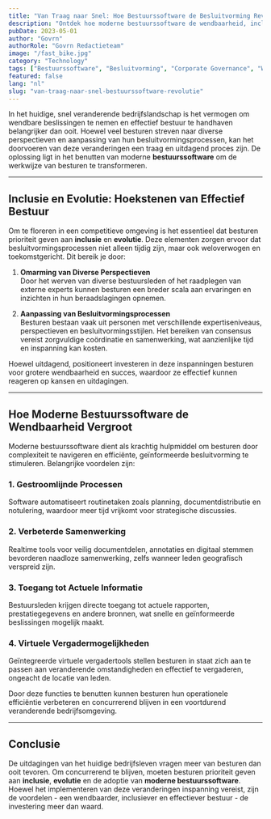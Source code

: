 ```yaml
---
title: "Van Traag naar Snel: Hoe Bestuurssoftware de Besluitvorming Revolutioneert"
description: "Ontdek hoe moderne bestuurssoftware de wendbaarheid, inclusiviteit en efficiëntie van besluitvorming in bestuurskamers verbetert."
pubDate: 2023-05-01
author: "Govrn"
authorRole: "Govrn Redactieteam"
image: "/fast_bike.jpg"
category: "Technology"
tags: ["Bestuurssoftware", "Besluitvorming", "Corporate Governance", "Wendbaarheid"]
featured: false
lang: "nl"
slug: "van-traag-naar-snel-bestuurssoftware-revolutie"
---
```

In het huidige, snel veranderende bedrijfslandschap is het vermogen om wendbare beslissingen te nemen en effectief bestuur te handhaven belangrijker dan ooit. Hoewel veel besturen streven naar diverse perspectieven en aanpassing van hun besluitvormingsprocessen, kan het doorvoeren van deze veranderingen een traag en uitdagend proces zijn. De oplossing ligt in het benutten van moderne **bestuurssoftware** om de werkwijze van besturen te transformeren.

---

## Inclusie en Evolutie: Hoekstenen van Effectief Bestuur

Om te floreren in een competitieve omgeving is het essentieel dat besturen prioriteit geven aan **inclusie** en **evolutie**. Deze elementen zorgen ervoor dat besluitvormingsprocessen niet alleen tijdig zijn, maar ook weloverwogen en toekomstgericht. Dit bereik je door:

1. **Omarming van Diverse Perspectieven**  
   Door het werven van diverse bestuursleden of het raadplegen van externe experts kunnen besturen een breder scala aan ervaringen en inzichten in hun beraadslagingen opnemen.  

2. **Aanpassing van Besluitvormingsprocessen**  
   Besturen bestaan vaak uit personen met verschillende expertiseniveaus, perspectieven en besluitvormingsstijlen. Het bereiken van consensus vereist zorgvuldige coördinatie en samenwerking, wat aanzienlijke tijd en inspanning kan kosten.  

Hoewel uitdagend, positioneert investeren in deze inspanningen besturen voor grotere wendbaarheid en succes, waardoor ze effectief kunnen reageren op kansen en uitdagingen.

---

## Hoe Moderne Bestuurssoftware de Wendbaarheid Vergroot

Moderne bestuurssoftware dient als krachtig hulpmiddel om besturen door complexiteit te navigeren en efficiënte, geïnformeerde besluitvorming te stimuleren. Belangrijke voordelen zijn:

### **1. Gestroomlijnde Processen**  
Software automatiseert routinetaken zoals planning, documentdistributie en notulering, waardoor meer tijd vrijkomt voor strategische discussies.  

### **2. Verbeterde Samenwerking**  
Realtime tools voor veilig documentdelen, annotaties en digitaal stemmen bevorderen naadloze samenwerking, zelfs wanneer leden geografisch verspreid zijn.  

### **3. Toegang tot Actuele Informatie**  
Bestuursleden krijgen directe toegang tot actuele rapporten, prestatiegegevens en andere bronnen, wat snelle en geïnformeerde beslissingen mogelijk maakt.  

### **4. Virtuele Vergadermogelijkheden**  
Geïntegreerde virtuele vergadertools stellen besturen in staat zich aan te passen aan veranderende omstandigheden en effectief te vergaderen, ongeacht de locatie van leden.  

Door deze functies te benutten kunnen besturen hun operationele efficiëntie verbeteren en concurrerend blijven in een voortdurend veranderende bedrijfsomgeving.

---

## Conclusie

De uitdagingen van het huidige bedrijfsleven vragen meer van besturen dan ooit tevoren. Om concurrerend te blijven, moeten besturen prioriteit geven aan **inclusie**, **evolutie** en de adoptie van **moderne bestuurssoftware**. Hoewel het implementeren van deze veranderingen inspanning vereist, zijn de voordelen - een wendbaarder, inclusiever en effectiever bestuur - de investering meer dan waard.
